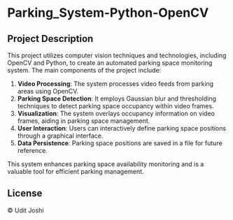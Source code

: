 # Parking_System-Python-OpenCV

## Project Description

This project utilizes computer vision techniques and technologies, including OpenCV and Python, to create an automated parking space monitoring system. The main components of the project include:

1. **Video Processing**: The system processes video feeds from parking areas using OpenCV.
2. **Parking Space Detection**: It employs Gaussian blur and thresholding techniques to detect parking space occupancy within video frames.
3. **Visualization**: The system overlays occupancy information on video frames, aiding in parking space management.
4. **User Interaction**: Users can interactively define parking space positions through a graphical interface.
5. **Data Persistence**: Parking space positions are saved in a file for future reference.

This system enhances parking space availability monitoring and is a valuable tool for efficient parking management.

## License

© Udit Joshi
